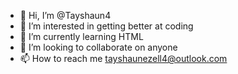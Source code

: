 - 👋 Hi, I’m @Tayshaun4
- 👀 I’m interested in getting better at coding
- 🌱 I’m currently learning HTML
- 💞️ I’m looking to collaborate on anyone
- 📫 How to reach me tayshaunezell4@outlook.com

<!---
Tayshaun4/Tayshaun4 is a ✨ special ✨ repository because its `README.md` (this file) appears on your GitHub profile.
You can click the Preview link to take a look at your changes.
--->
